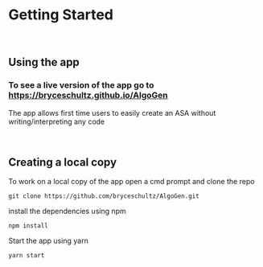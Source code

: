 # Getting Started
<br>

## Using the app

### To see a live version of the app go to https://bryceschultz.github.io/AlgoGen

The app allows first time users to easily create an ASA without writing/interpreting any code

<br>

## Creating a local copy

To work on a local copy of the app open a cmd prompt and clone the repo

```
git clone https://github.com/bryceschultz/AlgoGen.git
```

install the dependencies using npm

```
npm install
```

Start the app using yarn
```
yarn start
```
